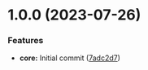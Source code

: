 # 1.0.0 (2023-07-26)


### Features

* **core:** Initial commit ([7adc2d7](https://github.com/lexo-ch/acf-image-focus/commit/7adc2d7d4c4b69800ac9e6a293e7035aae385b8f))
